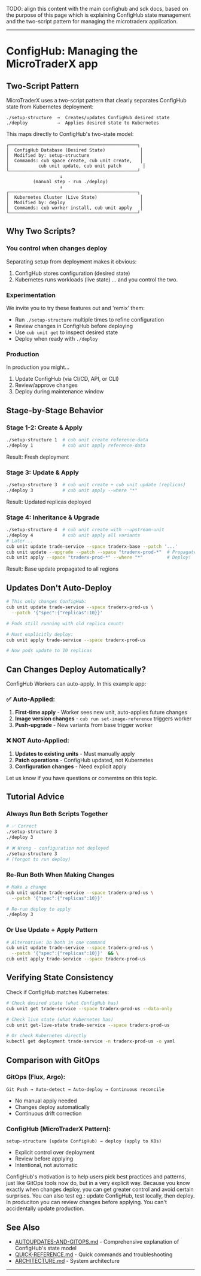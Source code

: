 TODO: align this content with the main confighub and sdk docs, based on the purpose of this page which is explaining ConfigHub state management and the two-script pattern for managing the microtraderx application.

---

# ConfigHub: Managing the MicroTraderX app

## Two-Script Pattern

MicroTraderX uses a two-script pattern that clearly separates ConfigHub state from Kubernetes deployment:

```
./setup-structure  →  Creates/updates ConfigHub desired state
./deploy           →  Applies desired state to Kubernetes
```

This maps directly to ConfigHub's two-state model:

```
┌────────────────────────────────────────────────┐
│  ConfigHub Database (Desired State)             │
│  Modified by: setup-structure                   │
│  Commands: cub space create, cub unit create,   │
│           cub unit update, cub unit patch        │
└────────────────────────────────────────────────┘
                    ↓
          (manual step - run ./deploy)
                    ↓
┌────────────────────────────────────────────────┐
│  Kubernetes Cluster (Live State)                │
│  Modified by: deploy                            │
│  Commands: cub worker install, cub unit apply   │
└────────────────────────────────────────────────┘
```

## Why Two Scripts?

### You control when changes deploy
Separating setup from deployment makes it obvious:
1. ConfigHub stores configuration (desired state)
2. Kubernetes runs workloads (live state)
... and you control the two.

### Experimentation
We invite you to try these features out and 'remix' them:
- Run `./setup-structure` multiple times to refine configuration
- Review changes in ConfigHub before deploying
- Use `cub unit get` to inspect desired state
- Deploy when ready with `./deploy`

### Production 
In production you might...
1. Update ConfigHub (via CI/CD, API, or CLI)
2. Review/approve changes
3. Deploy during maintenance window

## Stage-by-Stage Behavior

### Stage 1-2: Create & Apply
```bash
./setup-structure 1  # cub unit create reference-data
./deploy 1           # cub unit apply reference-data
```
Result: Fresh deployment

### Stage 3: Update & Apply
```bash
./setup-structure 3  # cub unit create + cub unit update (replicas)
./deploy 3           # cub unit apply --where "*"
```
Result: Updated replicas deployed

### Stage 4: Inheritance & Upgrade
```bash
./setup-structure 4  # cub unit create with --upstream-unit
./deploy 4           # cub unit apply all variants
# Later...
cub unit update trade-service --space traderx-base --patch '...'
cub unit update --upgrade --patch --space "traderx-prod-*"  # Propagate!
cub unit apply --space "traderx-prod-*" --where "*"         # Deploy!
```
Result: Base update propagated to all regions

## Updates Don't Auto-Deploy

```bash
# This only changes ConfigHub:
cub unit update trade-service --space traderx-prod-us \
  --patch '{"spec":{"replicas":10}}'

# Pods still running with old replica count!

# Must explicitly deploy:
cub unit apply trade-service --space traderx-prod-us

# Now pods update to 10 replicas
```

## Can Changes Deploy Automatically?

ConfigHub Workers can auto-apply.  In this example app:

### ✅ Auto-Applied:
1. **First-time apply** - Worker sees new unit, auto-applies future changes
2. **Image version changes** - `cub run set-image-reference` triggers worker
3. **Push-upgrade** - New variants from base trigger worker

### ❌ NOT Auto-Applied:
1. **Updates to existing units** - Must manually apply
2. **Patch operations** - ConfigHub updated, not Kubernetes
3. **Configuration changes** - Need explicit apply

Let us know if you have questions or comemtns on this topic.

## Tutorial Advice

### Always Run Both Scripts Together
```bash
# ✅ Correct
./setup-structure 3
./deploy 3

# ❌ Wrong - configuration not deployed
./setup-structure 3
# (forgot to run deploy)
```

### Re-Run Both When Making Changes
```bash
# Make a change
cub unit update trade-service --space traderx-prod-us \
  --patch '{"spec":{"replicas":10}}'

# Re-run deploy to apply
./deploy 3
```

### Or Use Update + Apply Pattern
```bash
# Alternative: Do both in one command
cub unit update trade-service --space traderx-prod-us \
  --patch '{"spec":{"replicas":10}}'  && \
cub unit apply trade-service --space traderx-prod-us
```

## Verifying State Consistency

Check if ConfigHub matches Kubernetes:

```bash
# Check desired state (what ConfigHub has)
cub unit get trade-service --space traderx-prod-us --data-only

# Check live state (what Kubernetes has)
cub unit get-live-state trade-service --space traderx-prod-us

# Or check Kubernetes directly
kubectl get deployment trade-service -n traderx-prod-us -o yaml
```

## Comparison with GitOps

### GitOps (Flux, Argo):
```
Git Push → Auto-detect → Auto-deploy → Continuous reconcile
```
- No manual apply needed
- Changes deploy automatically
- Continuous drift correction

### ConfigHub (MicroTraderX Pattern):
```
setup-structure (update ConfigHub) → deploy (apply to K8s)
```
- Explicit control over deployment
- Review before applying
- Intentional, not automatic

ConfigHub's motivation is to help users pick best practices and patterns, just like GitOps tools now do, but in a very explicit way.  Because you know exactly when changes deploy, you can get greater control and avoid certain surprises.  You can also test eg.: update ConfigHub, test locally, then deploy.  In produciton you can review changes before applying.  You can't accidentally update production. 


## See Also

- [AUTOUPDATES-AND-GITOPS.md](AUTOUPDATES-AND-GITOPS.md) - Comprehensive explanation of ConfigHub's state model
- [QUICK-REFERENCE.md](../QUICK-REFERENCE.md) - Quick commands and troubleshooting
- [ARCHITECTURE.md](../ARCHITECTURE.md) - System architecture

---

